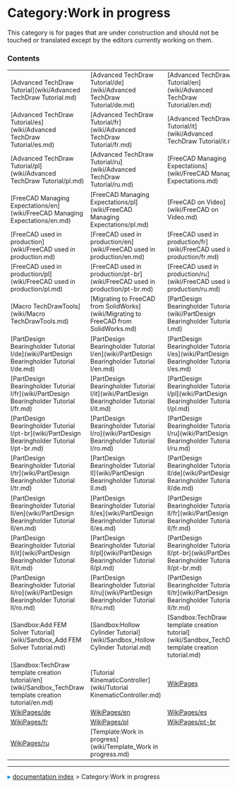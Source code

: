 # Category:Work in progress
This category is for pages that are under construction and should not be touched or translated except by the editors currently working on them.

### Contents

|     |     |     |
| --- | --- | --- |
| [Advanced TechDraw Tutorial](wiki/Advanced TechDraw Tutorial.md) | [Advanced TechDraw Tutorial/de](wiki/Advanced TechDraw Tutorial/de.md) | [Advanced TechDraw Tutorial/en](wiki/Advanced TechDraw Tutorial/en.md) |
| [Advanced TechDraw Tutorial/es](wiki/Advanced TechDraw Tutorial/es.md) | [Advanced TechDraw Tutorial/fr](wiki/Advanced TechDraw Tutorial/fr.md) | [Advanced TechDraw Tutorial/it](wiki/Advanced TechDraw Tutorial/it.md) |
| [Advanced TechDraw Tutorial/pl](wiki/Advanced TechDraw Tutorial/pl.md) | [Advanced TechDraw Tutorial/ru](wiki/Advanced TechDraw Tutorial/ru.md) | [FreeCAD Managing Expectations](wiki/FreeCAD Managing Expectations.md) |
| [FreeCAD Managing Expectations/en](wiki/FreeCAD Managing Expectations/en.md) | [FreeCAD Managing Expectations/pl](wiki/FreeCAD Managing Expectations/pl.md) | [FreeCAD on Video](wiki/FreeCAD on Video.md) |
| [FreeCAD used in production](wiki/FreeCAD used in production.md) | [FreeCAD used in production/en](wiki/FreeCAD used in production/en.md) | [FreeCAD used in production/fr](wiki/FreeCAD used in production/fr.md) |
| [FreeCAD used in production/pl](wiki/FreeCAD used in production/pl.md) | [FreeCAD used in production/pt-br](wiki/FreeCAD used in production/pt-br.md) | [FreeCAD used in production/ru](wiki/FreeCAD used in production/ru.md) |
| [Macro TechDrawTools](wiki/Macro TechDrawTools.md) | [Migrating to FreeCAD from SolidWorks](wiki/Migrating to FreeCAD from SolidWorks.md) | [PartDesign Bearingholder Tutorial I](wiki/PartDesign Bearingholder Tutorial I.md) |
| [PartDesign Bearingholder Tutorial I/de](wiki/PartDesign Bearingholder Tutorial I/de.md) | [PartDesign Bearingholder Tutorial I/en](wiki/PartDesign Bearingholder Tutorial I/en.md) | [PartDesign Bearingholder Tutorial I/es](wiki/PartDesign Bearingholder Tutorial I/es.md) |
| [PartDesign Bearingholder Tutorial I/fr](wiki/PartDesign Bearingholder Tutorial I/fr.md) | [PartDesign Bearingholder Tutorial I/it](wiki/PartDesign Bearingholder Tutorial I/it.md) | [PartDesign Bearingholder Tutorial I/pl](wiki/PartDesign Bearingholder Tutorial I/pl.md) |
| [PartDesign Bearingholder Tutorial I/pt-br](wiki/PartDesign Bearingholder Tutorial I/pt-br.md) | [PartDesign Bearingholder Tutorial I/ro](wiki/PartDesign Bearingholder Tutorial I/ro.md) | [PartDesign Bearingholder Tutorial I/ru](wiki/PartDesign Bearingholder Tutorial I/ru.md) |
| [PartDesign Bearingholder Tutorial I/tr](wiki/PartDesign Bearingholder Tutorial I/tr.md) | [PartDesign Bearingholder Tutorial II](wiki/PartDesign Bearingholder Tutorial II.md) | [PartDesign Bearingholder Tutorial II/de](wiki/PartDesign Bearingholder Tutorial II/de.md) |
| [PartDesign Bearingholder Tutorial II/en](wiki/PartDesign Bearingholder Tutorial II/en.md) | [PartDesign Bearingholder Tutorial II/es](wiki/PartDesign Bearingholder Tutorial II/es.md) | [PartDesign Bearingholder Tutorial II/fr](wiki/PartDesign Bearingholder Tutorial II/fr.md) |
| [PartDesign Bearingholder Tutorial II/it](wiki/PartDesign Bearingholder Tutorial II/it.md) | [PartDesign Bearingholder Tutorial II/pl](wiki/PartDesign Bearingholder Tutorial II/pl.md) | [PartDesign Bearingholder Tutorial II/pt-br](wiki/PartDesign Bearingholder Tutorial II/pt-br.md) |
| [PartDesign Bearingholder Tutorial II/ro](wiki/PartDesign Bearingholder Tutorial II/ro.md) | [PartDesign Bearingholder Tutorial II/ru](wiki/PartDesign Bearingholder Tutorial II/ru.md) | [PartDesign Bearingholder Tutorial II/tr](wiki/PartDesign Bearingholder Tutorial II/tr.md) |
| [Sandbox:Add FEM Solver Tutorial](wiki/Sandbox_Add FEM Solver Tutorial.md) | [Sandbox:Hollow Cylinder Tutorial](wiki/Sandbox_Hollow Cylinder Tutorial.md) | [Sandbox:TechDraw template creation tutorial](wiki/Sandbox_TechDraw template creation tutorial.md) |
| [Sandbox:TechDraw template creation tutorial/en](wiki/Sandbox_TechDraw template creation tutorial/en.md) | [Tutorial KinematicController](wiki/Tutorial KinematicController.md) | [WikiPages](wiki/WikiPages.md) |
| [WikiPages/de](wiki/WikiPages/de.md) | [WikiPages/en](wiki/WikiPages/en.md) | [WikiPages/es](wiki/WikiPages/es.md) |
| [WikiPages/fr](wiki/WikiPages/fr.md) | [WikiPages/pl](wiki/WikiPages/pl.md) | [WikiPages/pt-br](wiki/WikiPages/pt-br.md) |
| [WikiPages/ru](wiki/WikiPages/ru.md) | [Template:Work in progress](wiki/Template_Work in progress.md) |



---
![](images/Right_arrow.png) [documentation index](../README.md) > Category:Work in progress
